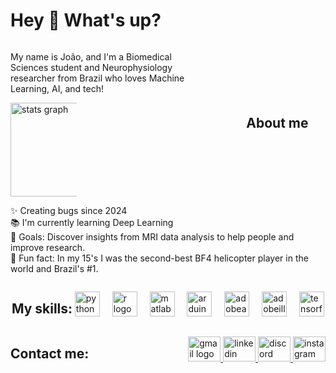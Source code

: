 <h1 align="left">Hey 👋 What's up?</h1>

<div style="display: flex; align-items: center; justify-content: space-between; flex-wrap: wrap;">
  <!-- Texto na esquerda -->
  <div style="flex: 1; padding-right: 20px; max-width: 60%;">
    <p>My name is João, and I'm a Biomedical Sciences student and Neurophysiology researcher from Brazil who loves Machine Learning, AI, and tech!</p> <div style="flex: 0; max-width: 35%;">
    <img src="https://github-readme-stats.vercel.app/api?username=augustxj&hide_title=false&hide_rank=true&show_icons=true&include_all_commits=true&count_private=true&disable_animations=false&theme=gotham&locale=en&hide_border=true&order=1&custom_title=The%20Road%20So%20Far:" height="150" alt="stats graph" />
  </div>
</div>

###

<h2 align="left">About me</h2>

###

<p align="left">✨ Creating bugs since 2024<br>📚 I'm currently learning Deep Learning<br>🎯 Goals: Discover insights from MRI data analysis to help people and improve research.<br>🎲 Fun fact: In my 15's I was the second-best BF4 helicopter player in the world and Brazil's #1.</p>

###

<h2 align="left">My skills:</h2>

###

<div align="left">
  <img src="https://skillicons.dev/icons?i=py" height="40" alt="python logo"  />
  <img width="12" />
  <img src="https://skillicons.dev/icons?i=r" height="40" alt="r logo"  />
  <img width="12" />
  <img src="https://skillicons.dev/icons?i=matlab" height="40" alt="matlab logo"  />
  <img width="12" />
  <img src="https://skillicons.dev/icons?i=arduino" height="40" alt="arduino logo"  />
  <img width="12" />
  <img src="https://cdn.simpleicons.org/adobeaftereffects/9999FF" height="40" alt="adobeaftereffects logo"  />
  <img width="12" />
  <img src="https://skillicons.dev/icons?i=ai" height="40" alt="adobeillustrator logo"  />
  <img width="12" />
  <img src="https://skillicons.dev/icons?i=tensorflow" height="40" alt="tensorflow logo"  />
</div>

###

<h2 align="left">Contact me:</h2>

###

<div align="left">
  <a href="mailto:joao.gonzaga@sou.unifal-mg.edu.br" target="_blank">
    <img src="https://raw.githubusercontent.com/maurodesouza/profile-readme-generator/master/src/assets/icons/social/gmail/default.svg" width="52" height="40" alt="gmail logo" />
  </a>
  <a href="https://www.linkedin.com/in/joao-augusto-ferreira-gonzaga/" target="_blank">
    <img src="https://raw.githubusercontent.com/maurodesouza/profile-readme-generator/master/src/assets/icons/social/linkedin/default.svg" width="52" height="40" alt="linkedin logo" />
  </a>
  <a href="https://discordapp.com/users/429341529098944512" target="_blank">
    <img src="https://raw.githubusercontent.com/maurodesouza/profile-readme-generator/master/src/assets/icons/social/discord/default.svg" width="52" height="40" alt="discord logo" />
  </a>
  <a href="https://www.instagram.com/augustxj" target="_blank">
    <img src="https://raw.githubusercontent.com/maurodesouza/profile-readme-generator/master/src/assets/icons/social/instagram/default.svg" width="52" height="40" alt="instagram logo" />
  </a>
</div>

